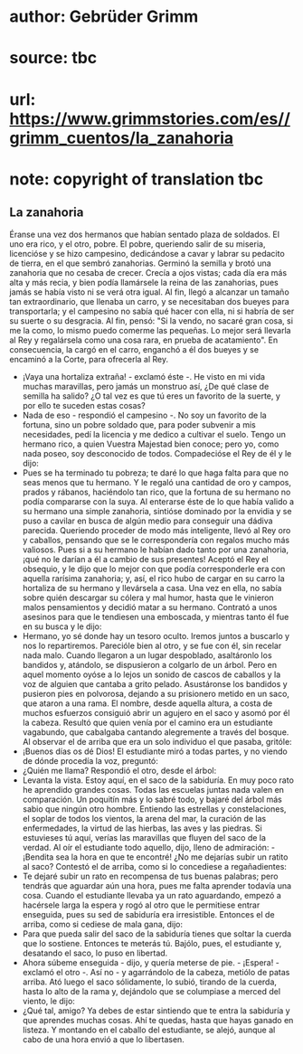 # author: Gebrüder Grimm
# source: tbc
# url: https://www.grimmstories.com/es//grimm_cuentos/la_zanahoria
# note: copyright of translation tbc

## La zanahoria 

Éranse una vez dos hermanos que habían sentado plaza de soldados. El uno
era rico, y el otro, pobre. El pobre, queriendo salir de su miseria,
licencióse y se hizo campesino, dedicándose a cavar y labrar su pedacito
de tierra, en el que sembró zanahorias. Germinó la semilla y brotó una
zanahoria que no cesaba de crecer. Crecía a ojos vistas; cada día era
más alta y más recia, y bien podía llamársele la reina de las
zanahorias, pues jamás se había visto ni se verá otra igual. Al fin,
llegó a alcanzar un tamaño tan extraordinario, que llenaba un carro, y
se necesitaban dos bueyes para transportarla; y el campesino no sabía
qué hacer con ella, ni si habría de ser su suerte o su desgracia. Al
fin, pensó: "Si la vendo, no sacaré gran cosa, si me la como, lo mismo
puedo comerme las pequeñas. Lo mejor será llevarla al Rey y regalársela
como una cosa rara, en prueba de acatamiento". En consecuencia, la
cargó en el carro, enganchó a él dos bueyes y se encaminó a la Corte,
para ofrecerla al Rey.
- ¡Vaya una hortaliza extraña! - exclamó éste -. He visto en mi vida
muchas maravillas, pero jamás un monstruo así, ¿De qué clase de semilla
ha salido? ¿O tal vez es que tú eres un favorito de la suerte, y por
ello te suceden estas cosas?
- Nada de eso - respondió el campesino -. No soy un favorito de la
fortuna, sino un pobre soldado que, para poder subvenir a mis
necesidades, pedí la licencia y me dedico a cultivar el suelo. Tengo un
hermano rico, a quien Vuestra Majestad bien conoce; pero yo, como nada
poseo, soy desconocido de todos.
Compadecióse el Rey de él y le dijo:
- Pues se ha terminado tu pobreza; te daré lo que haga falta para que no
seas menos que tu hermano.
Y le regaló una cantidad de oro y campos, prados y rábanos, haciéndolo
tan rico, que la fortuna de su hermano no podía compararse con la suya.
Al enterarse éste de lo que había valido a su hermano una simple
zanahoria, sintióse dominado por la envidia y se puso a cavilar en busca
de algún medio para conseguir una dádiva parecida. Queriendo proceder de
modo más inteligente, llevó al Rey oro y caballos, pensando que se le
correspondería con regalos mucho más valiosos. Pues si a su hermano le
habían dado tanto por una zanahoria, ¡qué no le darían a él a cambio de
sus presentes! Aceptó el Rey el obsequio, y le dijo que lo mejor con que
podía corresponderle era con aquella rarísima zanahoria; y, así, el rico
hubo de cargar en su carro la hortaliza de su hermano y llevársela a
casa. Una vez en ella, no sabía sobre quién descargar su cólera y mal
humor, hasta que le vinieron malos pensamientos y decidió matar a su
hermano.
Contrató a unos asesinos para que le tendiesen una emboscada, y mientras
tanto él fue en su busca y le dijo:
- Hermano, yo sé donde hay un tesoro oculto. Iremos juntos a buscarlo y
nos lo repartiremos.
Parecióle bien al otro, y se fue con él, sin recelar nada malo. Cuando
llegaron a un lugar despoblado, asaltáronlo los bandidos y, atándolo, se
dispusieron a colgarlo de un árbol. Pero en aquel momento oyóse a lo
lejos un sonido de cascos de caballos y la voz de alguien que cantaba a
grito pelado. Asustáronse los bandidos y pusieron pies en polvorosa,
dejando a su prisionero metido en un saco, que ataron a una rama. El
nombre, desde aquella altura, a costa de muchos esfuerzos consiguió
abrir un agujero en el saco y asomó por él la cabeza.
Resultó que quien venía por el camino era un estudiante vagabundo, que
cabalgaba cantando alegremente a través del bosque. Al observar el de
arriba que era un solo individuo el que pasaba, gritóle:
- ¡Buenos días os dé Dios!
El estudiante miró a todas partes, y no viendo de dónde procedía la voz,
preguntó:
- ¿Quién me llama?
Respondió el otro, desde el árbol:
- Levanta la vista. Estoy aquí, en el saco de la sabiduría. En muy poco
rato he aprendido grandes cosas. Todas las escuelas juntas nada valen en
comparación. Un poquitín más y lo sabré todo, y bajaré del árbol más
sabio que ningún otro hombre. Entiendo las estrellas y constelaciones,
el soplar de todos los vientos, la arena del mar, la curación de las
enfermedades, la virtud de las hierbas, las aves y las piedras. Si
estuvieses tú aquí, verías las maravillas que fluyen del saco de la
verdad.
Al oír el estudiante todo aquello, dijo, lleno de admiración: - ¡Bendita
sea la hora en que te encontré! ¿No me dejarías subir un ratito al
saco?
Contestó el de arriba, como si lo concediese a regañadientes:
- Te dejaré subir un rato en recompensa de tus buenas palabras; pero
tendrás que aguardar aún una hora, pues me falta aprender todavía una
cosa.
Cuando el estudiante llevaba ya un rato aguardando, empezó a hacérsele
larga la espera y rogó al otro que le permitiese entrar enseguida, pues
su sed de sabiduría era irresistible. Entonces el de arriba, como si
cediese de mala gana, dijo:
- Para que pueda salir del saco de la sabiduría tienes que soltar la
cuerda que lo sostiene. Entonces te meterás tú.
Bajólo, pues, el estudiante y, desatando el saco, lo puso en libertad.
- Ahora súbeme enseguida - dijo, y quería meterse de pie. - ¡Espera! -
exclamó el otro -. Así no - y agarrándolo de la cabeza, metiólo de patas
arriba. Ató luego el saco sólidamente, lo subió, tirando de la cuerda,
hasta lo alto de la rama y, dejándolo que se columpiase a merced del
viento, le dijo:
- ¿Qué tal, amigo? Ya debes de estar sintiendo que te entra la sabiduría
y que aprendes muchas cosas. Ahí te quedas, hasta que hayas ganado en
listeza.
Y montando en el caballo del estudiante, se alejó, aunque al cabo de una
hora envió a que lo libertasen.
